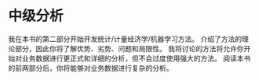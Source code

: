 # 中级分析

我在本书的第二部分开始开发统计/计量经济学/机器学习方法。 介绍了方法的理论部分，因此你将了解优势、劣势、问题和局限性。 我将讨论的方法将允许你开始对业务数据进行更正式和详细的分析，但不会过度使用强大的方法。 阅读本书的前两部分后，你将能够对业务数据进行复杂的分析。